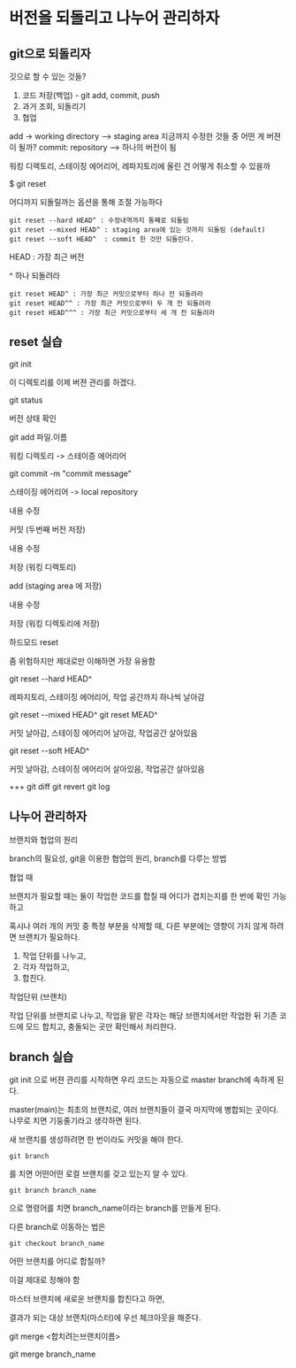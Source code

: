 # 버전을 되돌리고 나누어 관리하자

## git으로 되돌리자

깃으로 할 수 있는 것들?
1. 코드 저장(백업) - git add, commit, push
2. 과거 조회, 되돌리기
3. 협업


add -> working directory --> staging area 지금까지 수정한 것들 중 어떤 게 버젼이 될까?
commit: repository --> 하나의 버전이 됨


워킹 디렉토리, 스테이징 에어리어, 레파지토리에 올린 건 어떻게 취소할 수 있을까

$ git reset 

어디까지 되돌릴까는 옵션을 통해 조절 가능하다

```shell
git reset --hard HEAD^ : 수정내역까지 통쨰로 되돌림
git reset --mixed HEAD^ : staging area에 있는 것까지 되돌림 (default)
git reset --soft HEAD^  : commit 한 것만 되돌린다.
```

HEAD : 가장 최근 버전

^ 하나 되돌려라

```
git reset HEAD^ : 가장 최근 커밋으로부터 하나 전 되돌려라
git reset HEAD^^ : 가장 최근 커밋으로부터 두 개 전 되돌려라
git reset HEAD^^^ : 가장 최근 커밋으로부터 세 개 전 되돌려라
```

## reset 실습

git init 

이 디렉토리를 이제 버젼 관리를 하겠다.

git status

버전 상태 확인

git add 파일.이름

워킹 디렉토리 -> 스테이증 에어리어

git commit -m "commit message"

스테이징 에어리어 -> local repository




내용 수정

커밋 (두번째 버전 저장)

내용 수정

저장 (워킹 디렉토리)

add (staging area 에 저장)

내용 수정

저장 (워킹 디렉토리에 저장)


하드모드 reset 

좀 위험하지만 제대로만 이해하면 가장 유용함

git reset --hard HEAD^ 

레파지토리, 스테이징 에어리어, 작업 공간까지 하나씩 날아감

git reset --mixed HEAD^ 
git reset MEAD^

커밋 날아감, 스테이징 에어리어 날아감, 작업공간 살아있음

git reset --soft HEAD^

커밋 날아감, 스테이징 에어리어 살아있음, 작업공간 살아있음

+++
git diff
git revert
git log

## 나누어 관리하자

브랜치와 협업의 원리

branch의 필요성, git을 이용한 협업의 원리, branch를 다루는 방법

협업 때 

브랜치가 필요할 때는 둘이 작업한 코드를 합칠 때 어디가 겹치는지를 한 번에 확인 가능하고

혹시나 여러 개의 커밋 중 특정 부분을 삭제할 때, 다른 부분에는 영향이 가지 않게 하려면 브랜치가 필요하다.

1. 작업 단위를 나누고, 
2. 각자 작업하고, 
3. 합친다.


작업단위 (브랜치)

작업 단위를 브랜치로 나누고, 작업을 맡은 각자는 해당 브랜치에서만 작업한 뒤 기존 코드에 모드 합치고, 충돌되는 곳만 확인해서 처리한다.

## branch 실습

git init 으로 버젼 관리를 시작하면 우리 코드는 자동으로 master branch에 속하게 된다.

master(main)는 최초의 브랜치로, 여러 브랜치들이 결국 마지막에 병합되는 곳이다. 나무로 치면 기둥줄기라고 생각하면 된다.

새 브랜치를 생성하려면 한 번이라도 커밋을 해야 한다.
```
git branch
```
를 치면 어떤어떤 로컬 브랜치를 갖고 있는지 알 수 있다.
```
git branch branch_name
```
으로 명령어를 치면 branch_name이라는 branch를 만들게 된다.

다른 branch로 이동하는 법은
```
git checkout branch_name
```

어떤 브랜치를 어디로 합칠까?

이걸 제대로 정해야 함

마스터 브랜치에 새로운 브랜치를 합친다고 하면,

결과가 되는 대상 브랜치(마스터)에 우선 체크아웃을 해준다.

git merge <합치려는브랜치이름>

git merge branch_name
